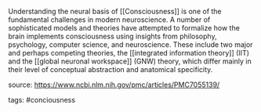 
Understanding the neural basis of [[Consciousness]] is one of the fundamental challenges in modern neuroscience. A number of sophisticated models and theories have attempted to formalize how the brain implements consciousness using insights from philosophy, psychology, computer science, and neuroscience. These include two major and perhaps competing theories, the [[integrated information theory]] (IIT) and the [[global neuronal workspace]] (GNW) theory, which differ mainly in their level of conceptual abstraction and anatomical specificity.

source: https://www.ncbi.nlm.nih.gov/pmc/articles/PMC7055139/

tags: #conciousness